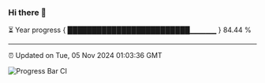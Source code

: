 ### Hi there 👋

⏳ Year progress { █████████████████████████▁▁▁▁▁ } 84.44 %

---

⏰ Updated on Tue, 05 Nov 2024 01:03:36 GMT

![Progress Bar CI](https://github.com/liununu/liununu/workflows/Progress%20Bar%20CI/badge.svg)
